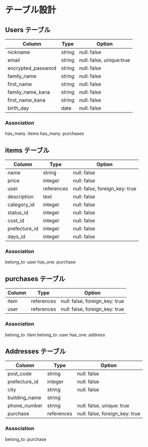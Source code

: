 # テーブル設計

## Users テーブル

|  Column            |  Type   |  Option                    |
| ------------------ | ------- | -------------------------- |
| nickname           | string  | null: false                |
| email              | string  | null: false,  unique:true  |
| encrypted_password | string  | null: false                |
| family_name        | string  | null: false                |
| first_name         | string  | null: false                |
| family_name_kana   | string  | null: false                |
| first_name_kana    | string  | null: false                |
| birth_day          | date    | null: false                |

### Association

has_many    :items
has_many    :purchases

## items テーブル           

|  Column        |  Type       |  Option                        |
| -------------- | ----------- | ------------------------------ |
|  name          | string      | null: false                    |
|  price         | integer     | null: false                    |
|  user          | references  | null: false, foreign_key: true |
|  description   | text        | null: false                    |
|  category_id   | integer     | null: false                    |
|  status_id     | integer     | null: false                    |
|  cost_id       | integer     | null: false                    |
|  prefecture_id | integer     | null: false                    |
|  days_id       | integer     | null: false                    |

### Association

belong_to    :user
has_one      :purchase

## purchases テーブル

|  Column   |  Type       |  Option                         |
| ----------| ----------- | ------------------------------- |
|  item     | references  | null: false, foreign_key: true  |
|  user     | references  | null: false, foreign_key: true  |

### Association

belong_to    :item
belong_to    :user
has_one      :address

## Addresses テーブル
|  Column        |  Type      |  Option                         |
| -------------- | ---------- | ------------------------------- |
| post_code      | string     | null: false                     |
| prefecture_id  | integer    | null: false                     |
| city           | string     | null: false                     |
| building_name  | string     |                                 |
| phone_number   | string     | null: false, unique: true       |
| purchase       | references | null: false, foreign_key: true  |

### Association

belong_to   :purchase

